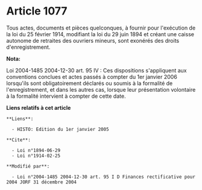 # Article 1077

Tous actes, documents et pièces quelconques, à fournir pour l'exécution de la loi du 25 février 1914, modifiant la loi du 29
juin 1894 et créant une caisse autonome de retraites des ouvriers mineurs, sont exonérés des droits d'enregistrement.

**Nota:**

Loi 2004-1485 2004-12-30 art. 95 IV : Ces dispositions s'appliquent aux conventions conclues et actes passés à compter du 1er
janvier 2006 lorsqu'ils sont obligatoirement déclarés ou soumis à la formalité de l'enregistrement, et dans les autres cas,
lorsque leur présentation volontaire à la formalité intervient à compter de cette date.

**Liens relatifs à cet article**

	**Liens**:

	  - HISTO: Edition du 1er janvier 2005

	**Cite**:

	  - Loi n°1894-06-29
	  - Loi n°1914-02-25

	**Modifié par**:

	  - Loi n°2004-1485 2004-12-30 art. 95 I D Finances rectificative pour 2004 JORF 31 décembre 2004
